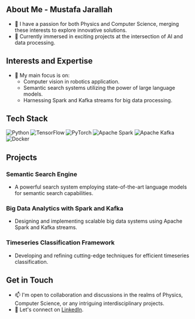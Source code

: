 ## About Me - Mustafa Jarallah
- 👀 I have a passion for both Physics and Computer Science, merging these interests to explore innovative solutions.
- 🌱 Currently immersed in exciting projects at the intersection of AI and data processing.

## Interests and Expertise
- 🚀 My main focus is on:
  - Computer vision in robotics application.
  - Semantic search systems utilizing the power of large language models.
  - Harnessing Spark and Kafka streams for big data processing.

## Tech Stack
![Python](https://img.shields.io/badge/Python-3776AB?style=for-the-badge&logo=python&logoColor=white)
![TensorFlow](https://img.shields.io/badge/TensorFlow-FF6F00?style=for-the-badge&logo=tensorflow&logoColor=white)
![PyTorch](https://img.shields.io/badge/PyTorch-EE4C2C?style=for-the-badge&logo=pytorch&logoColor=white)
![Apache Spark](https://img.shields.io/badge/Apache%20Spark-E25A1C?style=for-the-badge&logo=apachespark&logoColor=white)
![Apache Kafka](https://img.shields.io/badge/Apache%20Kafka-231F20?style=for-the-badge&logo=apachekafka&logoColor=white)
![Docker](https://img.shields.io/badge/Docker-2496ED?style=for-the-badge&logo=docker&logoColor=white)

## Projects

### Semantic Search Engine
- A powerful search system employing state-of-the-art language models for semantic search capabilities.

### Big Data Analytics with Spark and Kafka
- Designing and implementing scalable big data systems using Apache Spark and Kafka streams.

### Timeseries Classification Framework
- Developing and refining cutting-edge techniques for efficient timeseries classification.


## Get in Touch
- 📫 I'm open to collaboration and discussions in the realms of Physics, Computer Science, or any intriguing interdisciplinary projects.
- 💼 Let's connect on [LinkedIn](https://www.linkedin.com/in/mustafa-jarallah/).



<!---
majarall/majarall is a ✨ special ✨ repository because its `README.md` (this file) appears on your GitHub profile.
You can click the Preview link to take a look at your changes.
--->
